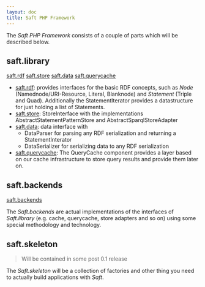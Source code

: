 ```yaml
---
layout: doc
title: Saft PHP Framework
---
```


The _Saft PHP Framework_ consists of a couple of parts which will be described below.

## saft.library

<a class="btn" href="rdf">saft.rdf</a>
<a class="btn" href="store">saft.store</a>
<a class="btn" href="data">saft.data</a>
<a class="btn" href="querycache">saft.querycache</a>

* [saft.rdf](rdf): provides interfaces for the basic RDF concepts, such as _Node_ (Namednode/URI-Resource, Literal, Blanknode) and _Statement_ (Triple and Quad). Additionally the StatementIterator provides a datastructure for just holding a list of Statements.
* [saft.store](store): StoreInterface with the implementations AbstractStatementPatternStore and AbstractSparqlStoreAdapter
* [saft.data](data): data interface with
    * DataParser for parsing any RDF serialization and returning a StatementInterator
    * DataSerializer for serializing data to any RDF serialization
* [saft.querycache](querycache): The QueryCache component provides a layer based on our cache infrastructure to store query results and provide them later on.

## saft.backends
<a class="btn" href="backends">saft.backends</a>

The _Saft.backends_ are actual implementations of the interfaces of _Saft.library_ (e.g. cache, querycache, store adapters and so on) using some special methodology and technology.

## saft.skeleton
> Will be contained in some post 0.1 release

The _Saft.skeleton_ will be a collection of factories and other thing you need to actually build applications with _Saft_.
